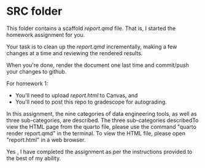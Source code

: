 # SRC folder

This folder contains a scaffold *report.qmd* file.  That is, I started the homework assignment
for you.

Your task is to clean up the *report.qmd* incrementally, making a few changes at a time and reviewing
the rendered results.

When you're done, render the document one last time and commit/push your changes to github.

For homework 1:

* You'll need to upload *report.html* to Canvas, and
* You'll need to post this repo to gradescope for autograding.

In this assignment,  the nine categories of data engineering tools, as well as three sub-categories, are described. The three sub-categories describedTo view the HTML page from the quarto file, please use the command "quarto render report.qmd" in the terminal. To view the HTML file, please open "report.html" in a web browser.

Yes , I have completed the assignment as per the instructions provided to the best of my ability. 
